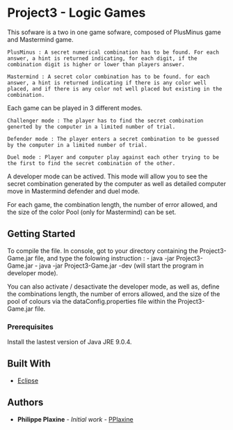 # Project3 - Logic Games

This sofware is a two in one game sofware, composed of PlusMinus game and Mastermind game.

	PlusMinus : A secret numerical combination has to be found. For each answer, a hint is returned indicating, for each digit, if the combination digit is higher or lower than players answer. 

	Mastermind : A secret color combination has to be found. for each answer, a hint is returned indicating if there is any color well placed, and if there is any color not well placed but existing in the combination. 

Each game can be played in 3 different modes. 

	Challenger mode : The player has to find the secret combination generted by the computer in a limited number of trial. 
	
	Defender mode : The player enters a secret combination to be guessed by the computer in a limited number of trial. 
	
	Duel mode : Player and computer play against each other trying to be the first to find the secret combination of the other.

A developer mode can be actived. This mode will allow you to see the secret combination generated by the computer as well as detailed computer move in Mastermind defender and duel mode. 

For each game, the combination length, the number of error allowed, and the size of the color Pool (only for Mastermind) can be set.


## Getting Started

To compile the file. In console, got to your directory containing the Project3-Game.jar file, and type the folowing instruction : 
	- java -jar Project3-Game.jar
	- java -jar Project3-Game.jar -dev (will start the program in developer mode). 

You can also activate / desactivate the developer mode, as well as, define the combinations length, the number of errors allowed, and the size of the pool of colours via the dataConfig.properties file within the Project3-Game.jar file.  


### Prerequisites

Install the lastest version of Java JRE 9.0.4. 


## Built With

* [Eclipse](https://www.eclipse.org/documentation/)


## Authors

* **Philippe Plaxine** - *Initial work* - [PPlaxine](https://github.com/pplaxine)

